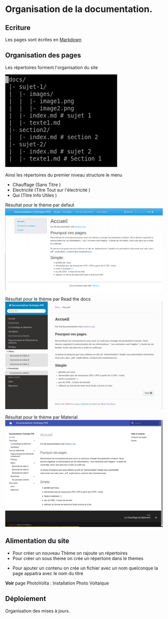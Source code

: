 # Organisation de la documentation.

## Ecriture
Les pages sont écrites en [Markdown](https://fr.wikipedia.org/wiki/Markdown)

## Organisation des pages
Les répertoires forment l'organisation du site

![organisation des documents](images/Selection_113.png)

Ainsi les répertoires du premier niveau structure le menu

+ Chauffage (Sans Titre )
+ Electricité  (Titre Tout sur l'électricité )
+ Qui    (Titre Info Utiles )

Résultat pour le thème par defaut
![Theme Defaut](images/ThemeDefault.png)

Résultat pour le thème par Read the docs
![Theme Read The Docs](images/ThemeReadTheDocs.png)

Résultat pour le thème par Material
![Theme Material](images/ThemeMaterial.png)

## Alimentation du site
+ Pour créer un nouveau Thème on rajoute un répertoires
+ Pour créer un sous theme on crée un répertoire dans le themes
* Pour ajouter un contenu on crée un fichier avec un nom quelconque la page appaitra avec le nom du titre

**Voir** page PhotoVolta :  Installation Photo Voltaique

## Déploiement

Organisation des mises à jours.
